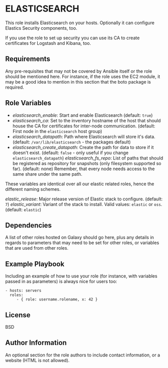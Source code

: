 ELASTICSEARCH
=========

This role installs Elasticsearch on your hosts. Optionally it can configure Elastics Security components, too.

If you use the role to set up security you can use its CA to create certificates for Logstash and Kibana, too.

Requirements
------------

Any pre-requisites that may not be covered by Ansible itself or the role should be mentioned here. For instance, if the role uses the EC2 module, it may be a good idea to mention in this section that the boto package is required.

Role Variables
--------------

* *elasticsearch_enable*: Start and enable Elasticsearch (default: `true`)
* *elasticsearch_ca*: Set to the inventory hostname of the host that should house the CA for certificates for inter-node communication. (default: First node in the `elasticsearch` host group)
* *elasticsearch_datapath*: Path where Elasticsearch will store it's data. (default: `/var/lib/elasticsearch` - the packages default)
* *elasticsearch_create_datapath*: Create the path for data to store if it doesn't exist. (default: `false` - only useful if you change `elasticsearch_datapath`)
*elasticsearch_fs_repo*: List of paths that should be registered as repository for snapshots (only filesystem supported so far). (default: none) Remember, that every node needs access to the same share under the same path.

These variables are identical over all our elastic related roles, hence the different naming schemes.

*elastic_release*: Major release version of Elastic stack to configure. (default: `7`)
*elastic_variant*: Variant of the stack to install. Valid values: `elastic` or `oss`. (default: `elastic`)


Dependencies
------------

A list of other roles hosted on Galaxy should go here, plus any details in regards to parameters that may need to be set for other roles, or variables that are used from other roles.

Example Playbook
----------------

Including an example of how to use your role (for instance, with variables passed in as parameters) is always nice for users too:

    - hosts: servers
      roles:
         - { role: username.rolename, x: 42 }

License
-------

BSD

Author Information
------------------

An optional section for the role authors to include contact information, or a website (HTML is not allowed).
